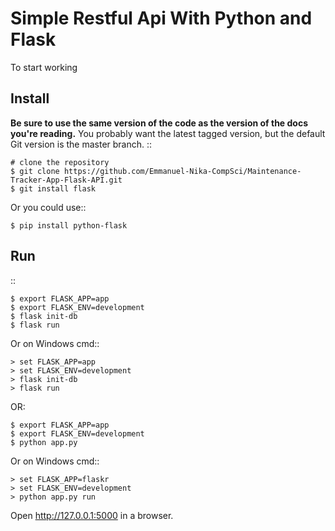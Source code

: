 Simple Restful Api With Python and Flask 
=========================================

To start working

Install
-------

**Be sure to use the same version of the code as the version of the docs
you're reading.** You probably want the latest tagged version, but the
default Git version is the master branch. ::

    # clone the repository
    $ git clone https://github.com/Emmanuel-Nika-CompSci/Maintenance-Tracker-App-Flask-API.git
    $ git install flask

Or you could use::

    $ pip install python-flask


Run
---

::

    $ export FLASK_APP=app
    $ export FLASK_ENV=development
    $ flask init-db
    $ flask run

Or on Windows cmd::

    > set FLASK_APP=app
    > set FLASK_ENV=development
    > flask init-db
    > flask run

OR: 

    $ export FLASK_APP=app
    $ export FLASK_ENV=development
    $ python app.py

Or on Windows cmd::

    > set FLASK_APP=flaskr
    > set FLASK_ENV=development
    > python app.py run

Open http://127.0.0.1:5000 in a browser.
